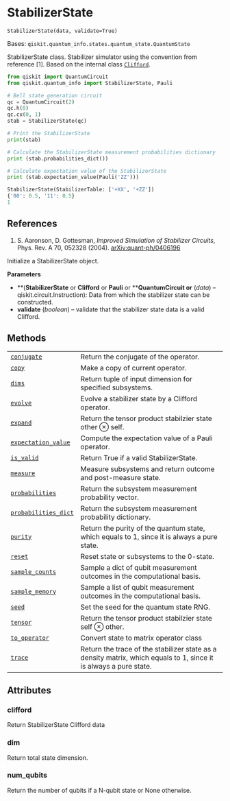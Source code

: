 # StabilizerState

<span id="undefined" />

`StabilizerState(data, validate=True)`

Bases: `qiskit.quantum_info.states.quantum_state.QuantumState`

StabilizerState class. Stabilizer simulator using the convention from reference \[1]. Based on the internal class [`Clifford`](qiskit.quantum_info.Clifford#qiskit.quantum_info.Clifford "qiskit.quantum_info.Clifford").

```python
from qiskit import QuantumCircuit
from qiskit.quantum_info import StabilizerState, Pauli

# Bell state generation circuit
qc = QuantumCircuit(2)
qc.h(0)
qc.cx(0, 1)
stab = StabilizerState(qc)

# Print the StabilizerState
print(stab)

# Calculate the StabilizerState measurement probabilities dictionary
print (stab.probabilities_dict())

# Calculate expectation value of the StabilizerState
print (stab.expectation_value(Pauli('ZZ')))
```

```python
StabilizerState(StabilizerTable: ['+XX', '+ZZ'])
{'00': 0.5, '11': 0.5}
1
```

## References

1.  S. Aaronson, D. Gottesman, *Improved Simulation of Stabilizer Circuits*, Phys. Rev. A 70, 052328 (2004). [arXiv:quant-ph/0406196](https://arxiv.org/abs/quant-ph/0406196)

Initialize a StabilizerState object.

**Parameters**

*   \*\*(****StabilizerState**** or ****Clifford**** or ****Pauli**** or \*\***QuantumCircuit or** (*data*) – qiskit.circuit.Instruction): Data from which the stabilizer state can be constructed.
*   **validate** (*boolean*) – validate that the stabilizer state data is a valid Clifford.

## Methods

|                                                                                                                                                                                                |                                                                                                                   |
| ---------------------------------------------------------------------------------------------------------------------------------------------------------------------------------------------- | ----------------------------------------------------------------------------------------------------------------- |
| [`conjugate`](qiskit.quantum_info.StabilizerState.conjugate#qiskit.quantum_info.StabilizerState.conjugate "qiskit.quantum_info.StabilizerState.conjugate")                                     | Return the conjugate of the operator.                                                                             |
| [`copy`](qiskit.quantum_info.StabilizerState.copy#qiskit.quantum_info.StabilizerState.copy "qiskit.quantum_info.StabilizerState.copy")                                                         | Make a copy of current operator.                                                                                  |
| [`dims`](qiskit.quantum_info.StabilizerState.dims#qiskit.quantum_info.StabilizerState.dims "qiskit.quantum_info.StabilizerState.dims")                                                         | Return tuple of input dimension for specified subsystems.                                                         |
| [`evolve`](qiskit.quantum_info.StabilizerState.evolve#qiskit.quantum_info.StabilizerState.evolve "qiskit.quantum_info.StabilizerState.evolve")                                                 | Evolve a stabilizer state by a Clifford operator.                                                                 |
| [`expand`](qiskit.quantum_info.StabilizerState.expand#qiskit.quantum_info.StabilizerState.expand "qiskit.quantum_info.StabilizerState.expand")                                                 | Return the tensor product stabilzier state other ⊗ self.                                                          |
| [`expectation_value`](qiskit.quantum_info.StabilizerState.expectation_value#qiskit.quantum_info.StabilizerState.expectation_value "qiskit.quantum_info.StabilizerState.expectation_value")     | Compute the expectation value of a Pauli operator.                                                                |
| [`is_valid`](qiskit.quantum_info.StabilizerState.is_valid#qiskit.quantum_info.StabilizerState.is_valid "qiskit.quantum_info.StabilizerState.is_valid")                                         | Return True if a valid StabilizerState.                                                                           |
| [`measure`](qiskit.quantum_info.StabilizerState.measure#qiskit.quantum_info.StabilizerState.measure "qiskit.quantum_info.StabilizerState.measure")                                             | Measure subsystems and return outcome and post-measure state.                                                     |
| [`probabilities`](qiskit.quantum_info.StabilizerState.probabilities#qiskit.quantum_info.StabilizerState.probabilities "qiskit.quantum_info.StabilizerState.probabilities")                     | Return the subsystem measurement probability vector.                                                              |
| [`probabilities_dict`](qiskit.quantum_info.StabilizerState.probabilities_dict#qiskit.quantum_info.StabilizerState.probabilities_dict "qiskit.quantum_info.StabilizerState.probabilities_dict") | Return the subsystem measurement probability dictionary.                                                          |
| [`purity`](qiskit.quantum_info.StabilizerState.purity#qiskit.quantum_info.StabilizerState.purity "qiskit.quantum_info.StabilizerState.purity")                                                 | Return the purity of the quantum state, which equals to 1, since it is always a pure state.                       |
| [`reset`](qiskit.quantum_info.StabilizerState.reset#qiskit.quantum_info.StabilizerState.reset "qiskit.quantum_info.StabilizerState.reset")                                                     | Reset state or subsystems to the 0-state.                                                                         |
| [`sample_counts`](qiskit.quantum_info.StabilizerState.sample_counts#qiskit.quantum_info.StabilizerState.sample_counts "qiskit.quantum_info.StabilizerState.sample_counts")                     | Sample a dict of qubit measurement outcomes in the computational basis.                                           |
| [`sample_memory`](qiskit.quantum_info.StabilizerState.sample_memory#qiskit.quantum_info.StabilizerState.sample_memory "qiskit.quantum_info.StabilizerState.sample_memory")                     | Sample a list of qubit measurement outcomes in the computational basis.                                           |
| [`seed`](qiskit.quantum_info.StabilizerState.seed#qiskit.quantum_info.StabilizerState.seed "qiskit.quantum_info.StabilizerState.seed")                                                         | Set the seed for the quantum state RNG.                                                                           |
| [`tensor`](qiskit.quantum_info.StabilizerState.tensor#qiskit.quantum_info.StabilizerState.tensor "qiskit.quantum_info.StabilizerState.tensor")                                                 | Return the tensor product stabilzier state self ⊗ other.                                                          |
| [`to_operator`](qiskit.quantum_info.StabilizerState.to_operator#qiskit.quantum_info.StabilizerState.to_operator "qiskit.quantum_info.StabilizerState.to_operator")                             | Convert state to matrix operator class                                                                            |
| [`trace`](qiskit.quantum_info.StabilizerState.trace#qiskit.quantum_info.StabilizerState.trace "qiskit.quantum_info.StabilizerState.trace")                                                     | Return the trace of the stabilizer state as a density matrix, which equals to 1, since it is always a pure state. |

## Attributes

<span id="undefined" />

### clifford

Return StabilizerState Clifford data

<span id="undefined" />

### dim

Return total state dimension.

<span id="undefined" />

### num\_qubits

Return the number of qubits if a N-qubit state or None otherwise.
